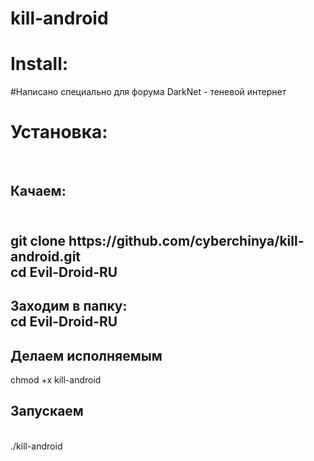 # kill-android
<h1>Install:</h1>
#Написано специально для форума DarkNet - теневой интернет
<h1>Установка:</h1>
<br><h2>Качаем:<h2>
 <br>
 git clone https://github.com/cyberchinya/kill-android.git<br>
cd Evil-Droid-RU<br>
<h2>Заходим в папку:<br>
cd Evil-Droid-RU<br><h2>Делаем исполняемым</h2>
 chmod +x kill-android<br>
<h2>Запускаем</h2><br>
 ./kill-android<br>

